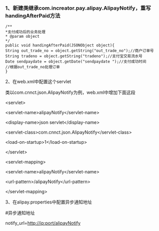 ### 1、新建类继承com.increator.pay.alipay.AlipayNotify，重写handingAfterPaid方法

```
/**
*支付成功后的业务处理
* @param object
*/
public void handingAfterPaid(JSONObject object){
String out_trade_no = object.getString("out_trade_no");//商户订单号
String tradeno = object.getString("tradeno");//支付宝交易流水号
Date sendpaydate = object.getDate("sendpaydate ");//支付成功时间
//根据out_trade_no处理订单
}
```

2、在web.xml中配置这个servlet

类以com.cnnct.json.AlipayNotify为例，web.xml中增加下面这段

&lt;servlet&gt;

&lt;servlet-name&gt;alipayNotify&lt;/servlet-name&gt;

&lt;display-name&gt;json servlet&lt;/display-name&gt;

&lt;servlet-class&gt;com.cnnct.json.AlipayNotify&lt;/servlet-class&gt;

&lt;load-on-startup&gt;1&lt;/load-on-startup&gt;

&lt;/servlet&gt;

&lt;servlet-mapping&gt;

&lt;servlet-name&gt;alipayNotify&lt;/servlet-name&gt;

&lt;url-pattern&gt;/alipayNotify&lt;/url-pattern&gt;

&lt;/servlet-mapping&gt;

3、在alipay.properties中配置异步通知地址

\#异步通知地址

notify\_url=[http://ip:port/alipayNotify](http://ip:port/alipayNotify)

